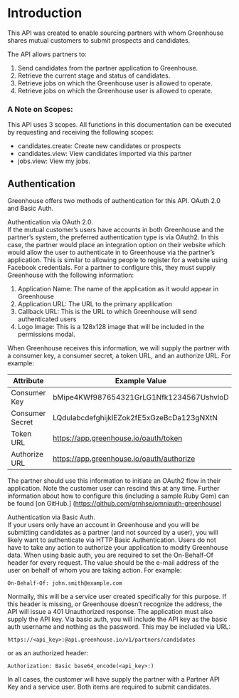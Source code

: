 # Introduction

This API was created to enable sourcing partners with whom Greenhouse shares mutual customers to submit prospects and candidates.

The API allows partners to:

1. Send candidates from the partner application to Greenhouse.
2. Retrieve the current stage and status of candidates.
3. Retrieve jobs on which the Greenhouse user is allowed to operate.
4. Retrieve jobs on which the Greenhouse user is allowed to operate.

### A Note on Scopes:
This API uses 3 scopes. All functions in this documentation can be executed by requesting and receiving the following scopes:

* candidates.create: Create new candidates or prospects
* candidates.view: View candidates imported via this partner
* jobs.view: View my jobs.

## Authentication

Greenhouse offers two methods of authentication for this API. OAuth 2.0 and Basic Auth.

<aside class="success">
Authentication via OAuth 2.0.
</aside>
If the mutual customer’s users have accounts in both Greenhouse and the partner’s system, the preferred authentication type is via OAuth2. In this case, the partner would place an integration option on their website which would allow the user to authenticate in to Greenhouse via the partner’s application. This is similar to allowing people to register for a website using Facebook credentials. For a partner to configure this, they must supply Greenhouse with the following information:

1. Application Name: The name of the application as it would appear in Greenhouse
2. Application URL: The URL to the primary applilcation
3. Callback URL: This is the URL to which Greenhouse will send
authenticated users
4. Logo Image: This is a 128x128 image that will be included in the
permissions modal.

When Greenhouse receives this information, we will supply the partner with a consumer key, a consumer secret, a token URL, and an authorize URL. For example:

Attribute | Example Value
-------------- | -------------- 
Consumer Key| bMipe4KWf987654321GrLG1Nfk1234567UshvloD
Consumer Secret | LQdulabcdefghijklEZok2fE5xGzeBcDa123gNXtN
Token URL| https://app.greenhouse.io/oauth/token
Authorize URL | https://app.greenhouse.io/oauth/authorize

The partner should use this information to initiate an OAuth2 flow in their application. Note the customer user can rescind this at any time. Further information about how to configure this (including a sample Ruby Gem) can be found [on GitHub.] (https://github.com/grnhse/omniauth-greenhouse)







<aside class="success">
Authentication via Basic Auth.
</aside>
If your users only have an account in Greenhouse and you will be submitting candidates as a partner (and not sourced by a user), you will likely want to authenticate via HTTP Basic Authentication. Users do not have to take any action to authorize your application to modify Greenhouse data. When using basic auth, you are required to set the On-Behalf-Of header for every request. The value should be the e-mail address of the user on behalf of whom you are taking action. For example:

`On-Behalf-Of: john.smith@example.com`

Normally, this will be a service user created specifically for this purpose. If this header is missing, or Greenhouse doesn’t recognize the address, the API will issue a 401 Unauthorized response. The application must also supply the API key. Via basic auth, you will include the API key as the basic auth username and nothing as the password. This may be included via URL:

`https://<api_key>:@api.greenhouse.io/v1/partners/candidates`

or as an authorized header:

`Authorization: Basic base64_encode(<api_key>:)`

In all cases, the customer will have supply the partner with a Partner API Key and a service user. Both items are required to submit candidates.
